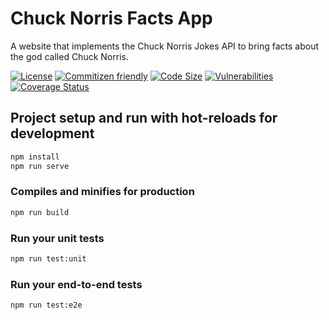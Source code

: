 # Chuck Norris Facts App

A website that implements the Chuck Norris Jokes API to bring facts about the god called Chuck Norris.

[![License](https://img.shields.io/npm/l/@hebertpazian/chuck-noris-app?color=%23F44336)](https://github.com/hebertpazian/chuck-noris-app/blob/main/LICENSE)
[![Commitizen friendly](https://img.shields.io/badge/commitizen-friendly-brightgreen.svg)](http://commitizen.github.io/cz-cli/)
[![Code Size](https://img.shields.io/github/languages/code-size/hebertpazian/chuck-noris-app?color=%23F44336&label=size)](https://github.com/hebertpazian/chuck-noris-app)
[![Vulnerabilities](https://img.shields.io/snyk/vulnerabilities/github/hebertpazian/chuck-noris-app)](https://github.com/hebertpazian/chuck-noris-app)
[![Coverage Status](https://img.shields.io/coveralls/github/hebertpazian/utils.svg)](https://coveralls.io/github/hebertpazian/utils)

## Project setup and run with hot-reloads for development

```sh
npm install
npm run serve
```

### Compiles and minifies for production

```sh
npm run build
```

### Run your unit tests

```sh
npm run test:unit
```

### Run your end-to-end tests

```sh
npm run test:e2e
```
